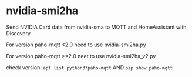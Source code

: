 # nvidia-smi2ha
Send NVIDIA Card data from nvidia-sma to MQTT and HomeAssistant with Discovery


For version paho-mqtt <2.0 need to use nvidia-smi2ha.py

For version paho-mqtt >=2.0 neet to use nvidia-smi2ha_v2.py

check version:
```apt list python3*paho-mqtt```
AND
```pip show paho-mqtt```
